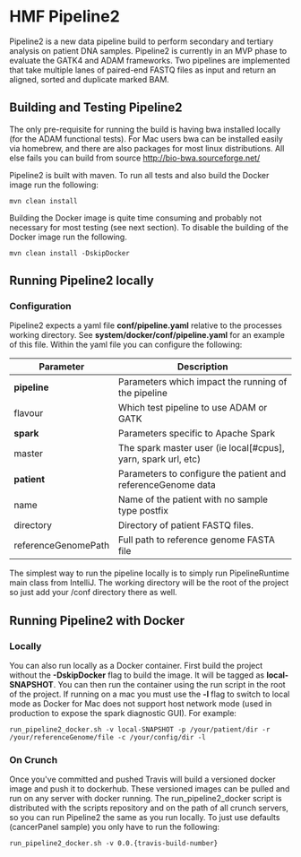 # HMF Pipeline2
Pipeline2 is a new data pipeline build to perform secondary and tertiary analysis on patient DNA samples. Pipeline2 is currently in an
MVP phase to evaluate the GATK4 and ADAM frameworks. Two pipelines are implemented that take multiple lanes of paired-end FASTQ files as
input and return an aligned, sorted and duplicate marked BAM.

## Building and Testing Pipeline2

The only pre-requisite for running the build is having bwa installed locally (for the ADAM functional tests). For Mac users bwa can be
installed easily via homebrew, and there are also packages for most linux distributions. All else fails you can build from source
http://bio-bwa.sourceforge.net/

Pipeline2 is built with maven. To run all tests and also build the Docker image run the following:

```
mvn clean install
```
Building the Docker image is quite time consuming and probably not necessary for most testing (see next section). To disable the building
of the Docker image run the following.
```
mvn clean install -DskipDocker
```

## Running Pipeline2 locally

### Configuration

Pipeline2 expects a yaml file **conf/pipeline.yaml** relative to the processes working directory. See **system/docker/conf/pipeline.yaml**
for an example of this file. Within the yaml file you can configure the following:

| Parameter               | Description
| ----------------------- | ---------------------------------------------
| **pipeline**            | Parameters which impact the running of the pipeline
| flavour                 | Which test pipeline to use ADAM or GATK
| **spark**               | Parameters specific to Apache Spark
| master                  | The spark master user (ie local[#cpus], yarn, spark url, etc)
| **patient**             | Parameters to configure the patient and referenceGenome data
| name                    | Name of the patient with no sample type postfix
| directory               | Directory of patient FASTQ files.
| referenceGenomePath     | Full path to reference genome FASTA file

The simplest way to run the pipeline locally is to simply run PipelineRuntime main class from IntelliJ. The working directory will be the
root of the project so just add your /conf directory there as well.

## Running Pipeline2 with Docker

### Locally
You can also run locally as a Docker container. First build the project without the **-DskipDocker** flag to build the image. It will be
tagged as **local-SNAPSHOT**. You can then run the container using the run script in the root of the project.  If running on a mac you
must use the **-l** flag to switch to local mode as Docker for Mac does not support host network mode (used in production to expose the
spark diagnostic GUI). For example:

```
run_pipeline2_docker.sh -v local-SNAPSHOT -p /your/patient/dir -r /your/referenceGenome/file -c /your/config/dir -l
```

### On Crunch
Once you've committed and pushed Travis will build a versioned docker image and push it to dockerhub. These versioned images can be pulled
and run on any server with docker running. The run_pipeline2_docker script is distributed with the scripts repository and on the path of
all crunch servers, so you can run Pipeline2 the same as you run locally. To just use defaults (cancerPanel sample) you only have to run
the following:

```
run_pipeline2_docker.sh -v 0.0.{travis-build-number}
```

